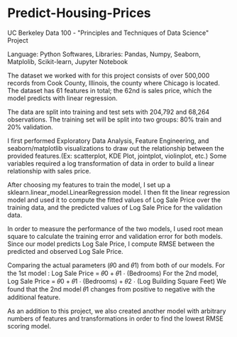# Predict-Housing-Prices

UC Berkeley Data 100 - "Principles and Techniques of Data Science" Project

Language: Python
Softwares, Libraries: Pandas, Numpy, Seaborn, Matplolib, Scikit-learn, Jupyter Notebook

The dataset we worked with for this project consists of over 500,000 records from Cook County, Illinois, the county where Chicago is located. The dataset has 61 features in total; the 62nd is sales price, which the model predicts with linear regression.

The data are split into training and test sets with 204,792 and 68,264 observations. The training set will be split into two groups: 80% train and 20% validation.

I first performed Exploratory Data Analysis, Feature Engineering, and seaborn/matplotlib visualizations to draw out the relationship between the provided features.(Ex: scatterplot, KDE Plot, jointplot, violinplot, etc.) Some variables required a log transformation of data in order to build a linear relationship with sales price. 

After choosing my features to train the model, I set up a sklearn.linear_model.LinearRegression model. 
I then fit the linear regression model and used it to compute the fitted values of Log Sale Price over the training data, and the predicted values of Log Sale Price for the validation data.

In order to measure the performance of the two models, I used root mean square to calculate the training error and validation error for both models. Since our model predicts Log Sale Price, I compute RMSE between the predicted and observed Log Sale Price.

Comparing the actual parameters (𝜃0 and  𝜃1) from both of our models.
For the 1st model : Log Sale Price = 𝜃0 + 𝜃1 ⋅ (Bedrooms)
For the 2nd model, Log Sale Price = 𝜃0 + 𝜃1 ⋅ (Bedrooms) + 𝜃2 ⋅ (Log Building Square Feet)
We found that the 2nd model 𝜃1 changes from positive to negative with the additional feature. 

As an addition to this project, we also created another model with arbitrary numbers of features and transformations in order to find the lowest RMSE scoring model. 
